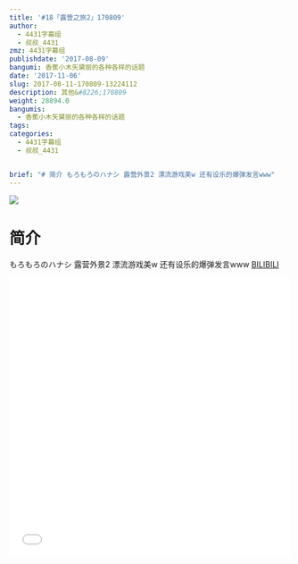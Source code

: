 ```yaml
---
title: '#18「露营之旅2」170809'
author:
  - 4431字幕组
  - 叔叔_4431
zmz: 4431字幕组
publishdate: '2017-08-09'
bangumi: 香蕉小木矢黛丽的各种各样的话题
date: '2017-11-06'
slug: 2017-08-11-170809-13224112
description: 其他&#8226;170809
weight: 28894.0
bangumis:
  - 香蕉小木矢黛丽的各种各样的话题
tags:
categories:
  - 4431字幕组
  - 叔叔_4431


brief: "# 简介 もろもろのハナシ 露营外景2 漂流游戏美w 还有设乐的爆弹发言www"
---
```

![](https://i.imgur.com/w6sA0EN.png)
# 简介  
もろもろのハナシ
露营外景2
漂流游戏美w
还有设乐的爆弹发言www
  [BILIBILI](https://www.bilibili.com/video/av13224112/)

  <iframe src="//www.bilibili.com/blackboard/player.html?aid=13224112" width="100%" height="500" frameborder="0" allowfullscreen="allowfullscreen"></iframe>
